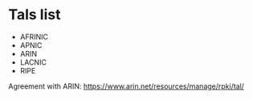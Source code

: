 # Tals list

- AFRINIC 
- APNIC
- ARIN 
- LACNIC
- RIPE

Agreement with ARIN: https://www.arin.net/resources/manage/rpki/tal/